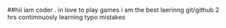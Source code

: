 ##hii 
iam 
coder .
in love to play games
i am the best 
laerinng git/github
2 hrs contimnuosly learning
typo mistakes 
